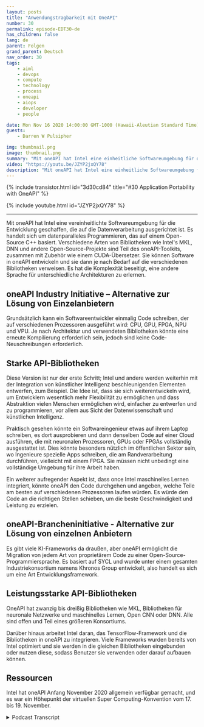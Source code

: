 ```yaml
---
layout: posts
title: "Anwendungstragbarkeit mit OneAPI"
number: 30
permalink: episode-EDT30-de
has_children: false
lang: de
parent: Folgen
grand_parent: Deutsch
nav_order: 30
tags:
    - aiml
    - devops
    - compute
    - technology
    - process
    - oneapi
    - aiops
    - developer
    - people

date: Mon Nov 16 2020 14:00:00 GMT-1000 (Hawaii-Aleutian Standard Time)
guests:
    - Darren W Pulsipher

img: thumbnail.png
image: thumbnail.png
summary: "Mit oneAPI hat Intel eine einheitliche Softwareumgebung für die Entwicklung geschaffen, die auf die Datenverarbeitung ausgerichtet ist. Gretchen Stewart, Chief Data Scientist im öffentlichen Sektor bei Intel, spricht mit Darren Pulsipher, Chief Solution Architect bei Intel, über diese Technologie, die es überflüssig macht, für unterschiedliche Architekturen verschiedene Programmiersprachen zu verwenden."
video: "https://youtu.be/JZYP2jxQY78"
description: "Mit oneAPI hat Intel eine einheitliche Softwareumgebung für die Entwicklung geschaffen, die auf die Datenverarbeitung ausgerichtet ist. Gretchen Stewart, Chief Data Scientist im öffentlichen Sektor bei Intel, spricht mit Darren Pulsipher, Chief Solution Architect bei Intel, über diese Technologie, die es überflüssig macht, für unterschiedliche Architekturen verschiedene Programmiersprachen zu verwenden."
---
```


<div>
{% include transistor.html id="3d30cd84" title="#30 Application Portability with OneAPI" %}

{% include youtube.html id="JZYP2jxQY78" %}
</div>

---

Mit oneAPI hat Intel eine vereinheitlichte Softwareumgebung für die Entwicklung geschaffen, die auf die Datenverarbeitung ausgerichtet ist. Es handelt sich um datenparalleles Programmieren, das auf einem Open-Source C++ basiert. Verschiedene Arten von Bibliotheken wie Intel's MKL, DNN und andere Open-Source-Projekte sind Teil des oneAPI-Toolkits, zusammen mit Zubehör wie einem CUDA-Übersetzer. Sie können Software in oneAPI entwickeln und sie dann je nach Bedarf auf die verschiedenen Bibliotheken verweisen. Es hat die Komplexität beseitigt, eine andere Sprache für unterschiedliche Architekturen zu erlernen.

## oneAPI Industry Initiative – Alternative zur Lösung von Einzelanbietern

Grundsätzlich kann ein Softwareentwickler einmalig Code schreiben, der auf verschiedenen Prozessoren ausgeführt wird: CPU, GPU, FPGA, NPU und VPU. Je nach Architektur und verwendeten Bibliotheken könnte eine erneute Kompilierung erforderlich sein, jedoch sind keine Code-Neuschreibungen erforderlich.

## Starke API-Bibliotheken

Diese Version ist nur der erste Schritt; Intel und andere werden weiterhin mit der Integration von künstlicher Intelligenz beschleunigenden Elementen entwerfen, zum Beispiel. Die Idee ist, dass sie sich weiterentwickeln wird, um Entwicklern wesentlich mehr Flexibilität zu ermöglichen und dass Abstraktion vielen Menschen ermöglichen wird, einfacher zu entwerfen und zu programmieren, vor allem aus Sicht der Datenwissenschaft und künstlichen Intelligenz.

Praktisch gesehen könnte ein Softwareingenieur etwas auf ihrem Laptop schreiben, es dort ausprobieren und dann denselben Code auf einer Cloud ausführen, die mit neuronalen Prozessoren, GPUs oder FPGAs vollständig ausgestattet ist. Dies könnte besonders nützlich im öffentlichen Sektor sein, wo Ingenieure spezielle Apps schreiben, die am Randverarbeitung durchführen, vielleicht mit einem FPGA. Sie müssen nicht unbedingt eine vollständige Umgebung für ihre Arbeit haben.

Ein weiterer aufregender Aspekt ist, dass once Intel maschinelles Lernen integriert, könnte oneAPI den Code durchgehen und angeben, welche Teile am besten auf verschiedenen Prozessoren laufen würden. Es würde den Code an die richtigen Stellen schieben, um die beste Geschwindigkeit und Leistung zu erzielen.

## oneAPI-Brancheninitiative - Alternative zur Lösung von einzelnen Anbietern

Es gibt viele KI-Frameworks da draußen, aber oneAPI ermöglicht die Migration von jedem Art von proprietärem Code zu einer Open-Source-Programmiersprache. Es basiert auf SYCL und wurde unter einem gesamten Industriekonsortium namens Khronos Group entwickelt, also handelt es sich um eine Art Entwicklungsframework.

## Leistungsstarke API-Bibliotheken

OneAPI hat zwanzig bis dreißig Bibliotheken wie MKL, Bibliotheken für neuronale Netzwerke und maschinelles Lernen, Open CNN oder DNN. Alle sind offen und Teil eines größeren Konsortiums.

Darüber hinaus arbeitet Intel daran, das TensorFlow-Framework und die Bibliotheken in oneAPI zu integrieren. Viele Frameworks wurden bereits von Intel optimiert und sie werden in die gleichen Bibliotheken eingebunden oder nutzen diese, sodass Benutzer sie verwenden oder darauf aufbauen können.

## Ressourcen

Intel hat oneAPI Anfang November 2020 allgemein verfügbar gemacht, und es war ein Höhepunkt der virtuellen Super Computing-Konvention vom 17. bis 19. November.



<details>
<summary> Podcast Transcript </summary>

<p></p>

</details>
